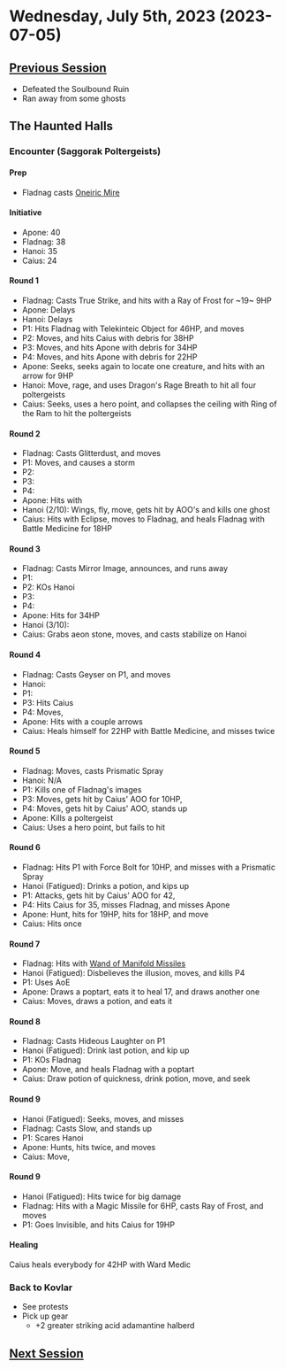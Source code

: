 # Wednesday, July 5th, 2023 (2023-07-05)

## [Previous Session](./2023-06-27.md)

- Defeated the Soulbound Ruin
- Ran away from some ghosts

## The Haunted Halls

### Encounter (Saggorak Poltergeists)

#### Prep

- Fladnag casts [Oneiric Mire](https://2e.aonprd.com/Spells.aspx?ID=961)

#### Initiative

- Apone: 40
- Fladnag: 38
- Hanoi: 35
- Caius: 24

#### Round 1

- Fladnag: Casts True Strike, and hits with a Ray of Frost for ~19~ 9HP
- Apone: Delays
- Hanoi: Delays
- P1: Hits Fladnag with Telekinteic Object for 46HP, and moves
- P2: Moves, and hits Caius with debris for 38HP
- P3: Moves, and hits Apone with debris for 34HP
- P4: Moves, and hits Apone with debris for 22HP
- Apone: Seeks, seeks again to locate one creature, and hits with an arrow for 9HP
- Hanoi: Move, rage, and uses Dragon's Rage Breath to hit all four poltergeists
- Caius: Seeks, uses a hero point, and collapses the ceiling with Ring of the Ram to hit the poltergeists

#### Round 2

- Fladnag: Casts Glitterdust, and moves
- P1: Moves, and causes a storm 
- P2: 
- P3: 
- P4: 
- Apone: Hits with 
- Hanoi (2/10): Wings, fly, move, gets hit by AOO's and kills one ghost
- Caius: Hits with Eclipse, moves to Fladnag, and heals Fladnag with Battle Medicine for 18HP

#### Round 3

- Fladnag: Casts Mirror Image, announces, and runs away
- P1: 
- P2: KOs Hanoi
- P3: 
- P4: 
- Apone: Hits for 34HP
- Hanoi (3/10): 
- Caius: Grabs aeon stone, moves, and casts stabilize on Hanoi

#### Round 4

- Fladnag: Casts Geyser on P1, and moves
- Hanoi: 
- P1: 
- P3: Hits Caius 
- P4: Moves, 
- Apone: Hits with a couple arrows
- Caius: Heals himself for 22HP with Battle Medicine, and misses twice

#### Round 5

- Fladnag: Moves, casts Prismatic Spray
- Hanoi: N/A
- P1: Kills one of Fladnag's images
- P3: Moves, gets hit by Caius' AOO for 10HP, 
- P4: Moves, gets hit by Caius' AOO, stands up
- Apone: Kills a poltergeist
- Caius: Uses a hero point, but fails to hit

#### Round 6

- Fladnag: Hits P1 with Force Bolt for 10HP, and misses with a Prismatic Spray
- Hanoi (Fatigued): Drinks a potion, and kips up
- P1: Attacks, gets hit by Caius' AOO for 42, 
- P4: Hits Caius for 35, misses Fladnag, and misses Apone
- Apone: Hunt, hits for 19HP, hits for 18HP, and move
- Caius: Hits once 

#### Round 7

- Fladnag: Hits with [Wand of Manifold Missiles](https://2e.aonprd.com/Equipment.aspx?ID=370)
- Hanoi (Fatigued): Disbelieves the illusion, moves, and kills P4
- P1: Uses AoE
- Apone: Draws a poptart, eats it to heal 17, and draws another one
- Caius: Moves, draws a potion, and eats it

#### Round 8

- Fladnag: Casts Hideous Laughter on P1
- Hanoi (Fatigued): Drink last potion, and kip up
- P1: KOs Fladnag
- Apone: Move, and heals Fladnag with a poptart 
- Caius: Draw potion of quickness, drink potion, move, and seek

#### Round 9

- Hanoi (Fatigued): Seeks, moves, and misses
- Fladnag: Casts Slow, and stands up
- P1: Scares Hanoi
- Apone: Hunts, hits twice, and moves
- Caius: Move, 

#### Round 9

- Hanoi (Fatigued): Hits twice for big damage
- Fladnag: Hits with a Magic Missile for 6HP, casts Ray of Frost, and moves
- P1: Goes Invisible, and hits Caius for 19HP

#### Healing

 Caius heals everybody for 42HP with Ward Medic

### Back to Kovlar

- See protests
- Pick up gear
  - +2 greater striking acid adamantine halberd

## [Next Session](./2023-XX-XX.md)
